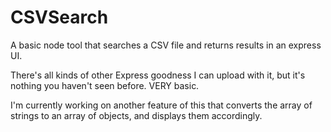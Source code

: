 CSVSearch
=========

A basic node tool that searches a CSV file and returns results in an express UI.

There's all kinds of other Express goodness I can upload with it, but it's nothing you haven't seen before. VERY basic. 

I'm currently working on another feature of this that converts the array of strings to an array of objects, and displays them accordingly. 

